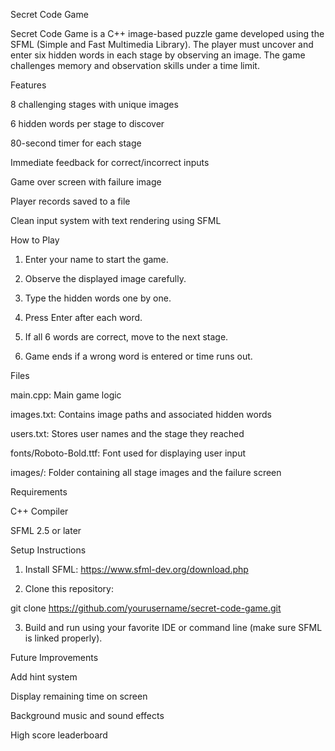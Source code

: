 Secret Code Game

Secret Code Game is a C++ image-based puzzle game developed using the SFML (Simple and Fast Multimedia Library). The player must uncover and enter six hidden words in each stage by observing an image. The game challenges memory and observation skills under a time limit.

Features

8 challenging stages with unique images

6 hidden words per stage to discover

80-second timer for each stage

Immediate feedback for correct/incorrect inputs

Game over screen with failure image

Player records saved to a file

Clean input system with text rendering using SFML


How to Play

1. Enter your name to start the game.


2. Observe the displayed image carefully.


3. Type the hidden words one by one.


4. Press Enter after each word.


5. If all 6 words are correct, move to the next stage.


6. Game ends if a wrong word is entered or time runs out.



Files

main.cpp: Main game logic

images.txt: Contains image paths and associated hidden words

users.txt: Stores user names and the stage they reached

fonts/Roboto-Bold.ttf: Font used for displaying user input

images/: Folder containing all stage images and the failure screen


Requirements

C++ Compiler

SFML 2.5 or later


Setup Instructions

1. Install SFML: https://www.sfml-dev.org/download.php


2. Clone this repository:

git clone https://github.com/yourusername/secret-code-game.git


3. Build and run using your favorite IDE or command line (make sure SFML is linked properly).



Future Improvements

Add hint system

Display remaining time on screen

Background music and sound effects

High score leaderboard
